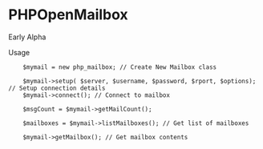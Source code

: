 # PHPOpenMailbox

Early Alpha

Usage

		$mymail = new php_mailbox; // Create New Mailbox class
		
		$mymail->setup( $server, $username, $password, $rport, $options); // Setup connection details
		$mymail->connect(); // Connect to mailbox
		
		$msgCount = $mymail->getMailCount();
		
		$mailboxes = $mymail->listMailboxes(); // Get list of mailboxes
    
  		$mymail->getMailbox(); // Get mailbox contents
